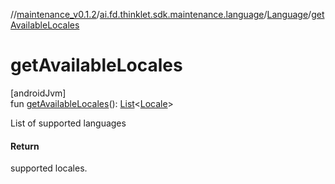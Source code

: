 //[maintenance_v0.1.2](../../../index.md)/[ai.fd.thinklet.sdk.maintenance.language](../index.md)/[Language](index.md)/[getAvailableLocales](get-available-locales.md)

# getAvailableLocales

[androidJvm]\
fun [getAvailableLocales](get-available-locales.md)(): [List](https://kotlinlang.org/api/latest/jvm/stdlib/kotlin.collections/-list/index.html)&lt;[Locale](https://docs.oracle.com/javase/8/docs/api/java/util/Locale.html)&gt;

List of supported languages

#### Return

supported locales.
